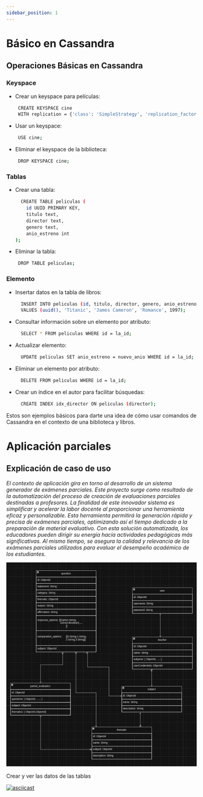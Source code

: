 ```yaml
---
sidebar_position: 1
---
```


# Básico en Cassandra

## Operaciones Básicas en Cassandra

### Keyspace
- Crear un keyspace para películas:
  ```bash
   CREATE KEYSPACE cine
   WITH replication = {'class': 'SimpleStrategy', 'replication_factor': 3}; 
  ```

- Usar un keyspace:

  ```bash
   USE cine;
  ```

- Eliminar el keyspace de la biblioteca:

  ```bash
   DROP KEYSPACE cine;
  ```


### Tablas

- Crear una tabla:

  ```bash
    CREATE TABLE peliculas (
      id UUID PRIMARY KEY,
      titulo text,
      director text,
      genero text,
      anio_estreno int
  );
  ```
- Eliminar la tabla:

  ```bash
   DROP TABLE peliculas;
  ```

### Elemento

- Insertar datos en la tabla de libros:

  ```bash
    INSERT INTO peliculas (id, titulo, director, genero, anio_estreno)
    VALUES (uuid(), 'Titanic', 'James Cameron', 'Romance', 1997);
  ```

- Consultar información sobre un elemento por atributo:

  ```bash
    SELECT * FROM peliculas WHERE id = la_id;

  ```

- Actualizar elemento:

  ```bash
    UPDATE peliculas SET anio_estreno = nuevo_anio WHERE id = la_id;
  ```

- Eliminar un elemento por atributo:
  ```bash
    DELETE FROM peliculas WHERE id = la_id;
  ```

- Crear un índice en el autor para facilitar búsquedas:

  ```bash
    CREATE INDEX idx_director ON peliculas (director);
  ```

Estos son ejemplos básicos para darte una idea de cómo usar comandos de Cassandra en el contexto de una biblioteca y libros.


# Aplicación parciales
## Explicación de caso de uso

*El contexto de aplicación gira en torno al desarrollo de un sistema generador de exámenes parciales. Este proyecto surge como resultado de la automatización del proceso de creación de evaluaciones parciales destinadas a profesores. La finalidad de este innovador sistema es simplificar y acelerar la labor docente al proporcionar una herramienta eficaz y personalizable. Esta herramienta permitirá la generación rápida y precisa de exámenes parciales, optimizando así el tiempo dedicado a la preparación de material evaluativo. Con esta solución automatizada, los educadores pueden dirigir su energía hacia actividades pedagógicas más significativas. Al mismo tiempo, se asegura la calidad y relevancia de los exámenes parciales utilizados para evaluar el desempeño académico de los estudiantes.*


![Partial](./data/diagrama_partial_generator.jpeg)

Crear y ver las datos de las tablas

[![asciicast](https://asciinema.org/a/g7nQId38nH5aAkqnwWZ8sm7g8.svg)](https://asciinema.org/a/g7nQId38nH5aAkqnwWZ8sm7g8)